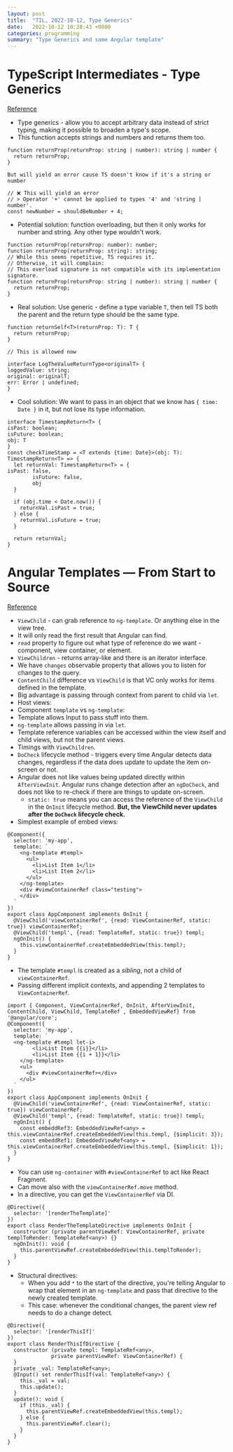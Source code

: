 ```yaml
---
layout: post
title:  "TIL, 2022-10-12, Type Generics"
date:   2022-10-12 10:28:43 +0800
categories: programming
summary: "Type Generics and some Angular template"
---
```


# TypeScript Intermediates - Type Generics
[Reference](https://unicorn-utterances.com/posts/typescript-type-generics)

- Type generics - allow you to accept arbitrary data instead of strict typing, making it possible to broaden a type's scope.
- This function accepts strings and numbers and returns them too.

```
function returnProp(returnProp: string | number): string | number {
  return returnProp;
}

But will yield an error cause TS doesn't know if it's a string or number

// ❌ This will yield an error
// > Operator '+' cannot be applied to types '4' and 'string | number'.
const newNumber = shouldBeNumber + 4;

```

- Potential solution: function overloading, but then it only works for number and string. Any other type wouldn't work.

```
function returnProp(returnProp: number): number;
function returnProp(returnProp: string): string;
// While this seems repetitive, TS requires it.
// Otherwise, it will complain:
// This overload signature is not compatible with its implementation signature.
function returnProp(returnProp: string | number): string | number {
  return returnProp;
}
```

- Real solution: Use generic - define a type variable `T`, then tell TS both the parent and the return type should be the same type.

```
function returnSelf<T>(returnProp: T): T {
  return returnProp;
}

// This is allowed now

interface LogTheValueReturnType<originalT> {
loggedValue: string;
original: originalT;
err: Error | undefined;
}
```

- Cool solution: We want to pass in an object that we know has `{ time: Date }` in it, but not lose its type information.

```
interface TimestampReturn<T> {
isPast: boolean;
isFuture: boolean;
obj: T
}
const checkTimeStamp = <T extends {time: Date}>(obj: T): TimestampReturn<T> => {
  let returnVal: TimestampReturn<T> = {
isPast: false,
        isFuture: false,
        obj
  }

  if (obj.time < Date.now()) {
    returnVal.isPast = true;
  } else {
    returnVal.isFuture = true;
  }

  return returnVal;
}
```

# Angular Templates — From Start to Source
[Reference](https://unicorn-utterances.com/posts/angular-templates-start-to-source#view-references)

- `ViewChild` - can grab reference to `ng-template`. Or anything else in the view tree.
- It will only read the first result that Angular can find.
- `read` property to figure out what type of reference do we want - component, view container, or element.
- `ViewChildren` - returns array-like and there is an iterator interface.
- We have `changes` observable property that allows you to listen for changes to the query.
- `ContentChild` difference vs `ViewChild` is that VC only works for items defined in the template.
- Big advantage is passing through context from parent to child via `let`.
- Host views:
- Component `template` vs `ng-template`:
- Template allows Input to pass stuff into them.
- `ng-template` allows passing in via `let`.
- Template reference variables can be accessed within the view itself and child views, but not the parent views.
- Timings with `ViewChildren`.
- `DoCheck` lifecycle method - triggers every time Angular detects data changes, regardless if the data does update to update the item on-screen or not.
- Angular does not like values being updated directly within `AfterViewInit`. Angular runs change detection after an `ngDoCheck`, and does not like to re-check if there are things to update on-screen.
  - `static: true` means you can access the reference of the `ViewChild` in the `OnInit` lifecycle method. **But, the ViewChild never updates after the `DoCheck` lifecycle check.**
- Simplest example of embed views:

```
@Component({
  selector: 'my-app',
  template: `
    <ng-template #templ>
      <ul>
        <li>List Item 1</li>
        <li>List Item 2</li>
      </ul>
    </ng-template>
    <div #viewContainerRef class="testing">
    </div>
  `
})
export class AppComponent implements OnInit {
  @ViewChild('viewContainerRef', {read: ViewContainerRef, static: true}) viewContainerRef;
  @ViewChild('templ', {read: TemplateRef, static: true}) templ;
  ngOnInit() {
    this.viewContainerRef.createEmbeddedView(this.templ);
  }
}
```

- The template `#templ` is created as a *sibling*, not a child of `viewContainerRef`.
- Passing different implicit contexts, and appending 2 templates to `ViewContainerRef`.

```
import { Component, ViewContainerRef, OnInit, AfterViewInit, ContentChild, ViewChild, TemplateRef , EmbeddedViewRef} from '@angular/core';
@Component({
  selector: 'my-app',
  template: `
  <ng-template #templ let-i>
        <li>List Item {{i}}</li>
        <li>List Item {{i + 1}}</li>
    </ng-template>
    <ul>
      <div #viewContainerRef></div>
    </ul>
  `
})
export class AppComponent implements OnInit {
  @ViewChild('viewContainerRef', {read: ViewContainerRef, static: true}) viewContainerRef;
  @ViewChild('templ', {read: TemplateRef, static: true}) templ;
  ngOnInit() {
    const embeddRef3: EmbeddedViewRef<any> = this.viewContainerRef.createEmbeddedView(this.templ, {$implicit: 3});
    const embeddRef1: EmbeddedViewRef<any> = this.viewContainerRef.createEmbeddedView(this.templ, {$implicit: 1});
  }
}
```

- You can use `ng-container` with `#viewContainerRef` to act like React Fragment.
- Can move also with the `viewContainerRef.move` method.
- In a directive, you can get the `ViewContainerRef` via DI.

```
@Directive({
  selector: '[renderTheTemplate]'
})
export class RenderTheTemplateDirective implements OnInit {
  constructor (private parentViewRef: ViewContainerRef, private templToRender: TemplateRef<any>) {}
  ngOnInit(): void {
    this.parentViewRef.createEmbeddedView(this.templToRender);
  }
}
```

- Structural directives:
  - When you add `*` to the start of the directive, you're telling Angular to wrap that element in an `ng-template` and pass that directive to the newly created template.
  - This case: whenever the conditional changes, the parent view ref needs to do a change detect.

```
@Directive({
  selector: '[renderThisIf]'
})
export class RenderThisIfDirective {
  constructor (private templ: TemplateRef<any>,
              private parentViewRef: ViewContainerRef) {
  }
  private _val: TemplateRef<any>;
  @Input() set renderThisIf(val: TemplateRef<any>) {
    this._val = val;
    this.update();
  }
  update(): void {
    if (this._val) {
      this.parentViewRef.createEmbeddedView(this.templ);
    } else {
      this.parentViewRef.clear();
    }
  }
}
```
